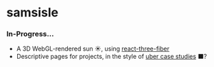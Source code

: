 # samsisle

### In-Progress...
* A 3D WebGL-rendered sun ☀️, using [react-three-fiber](https://github.com/drcmda/react-three-fiber)
* Descriptive pages for projects, in the style of [uber case studies](https://www.uber.design/) ⬛️?